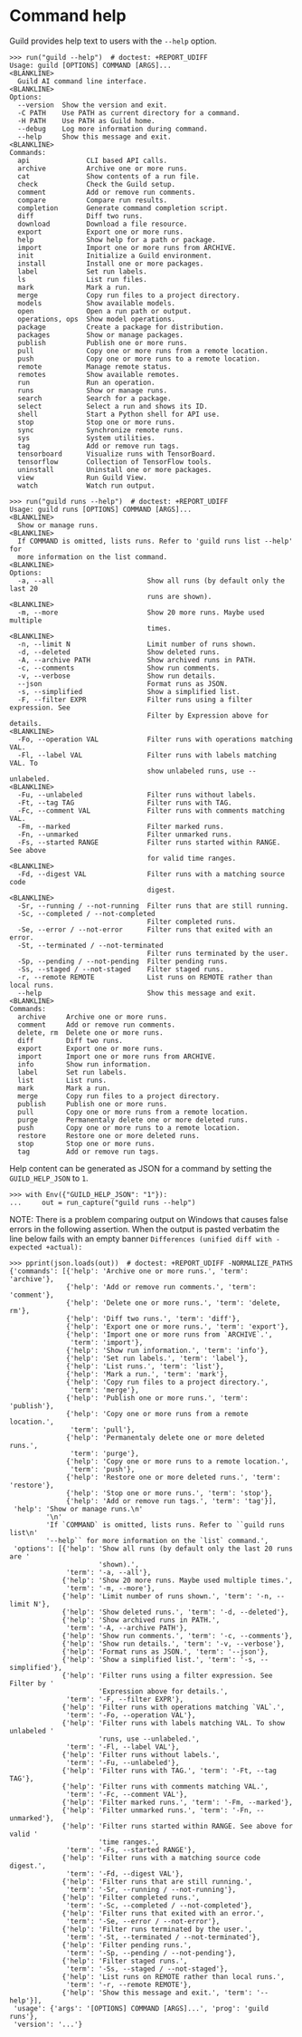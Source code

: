 # Command help

Guild provides help text to users with the `--help` option.

    >>> run("guild --help")  # doctest: +REPORT_UDIFF
    Usage: guild [OPTIONS] COMMAND [ARGS]...
    <BLANKLINE>
      Guild AI command line interface.
    <BLANKLINE>
    Options:
      --version  Show the version and exit.
      -C PATH    Use PATH as current directory for a command.
      -H PATH    Use PATH as Guild home.
      --debug    Log more information during command.
      --help     Show this message and exit.
    <BLANKLINE>
    Commands:
      api              CLI based API calls.
      archive          Archive one or more runs.
      cat              Show contents of a run file.
      check            Check the Guild setup.
      comment          Add or remove run comments.
      compare          Compare run results.
      completion       Generate command completion script.
      diff             Diff two runs.
      download         Download a file resource.
      export           Export one or more runs.
      help             Show help for a path or package.
      import           Import one or more runs from ARCHIVE.
      init             Initialize a Guild environment.
      install          Install one or more packages.
      label            Set run labels.
      ls               List run files.
      mark             Mark a run.
      merge            Copy run files to a project directory.
      models           Show available models.
      open             Open a run path or output.
      operations, ops  Show model operations.
      package          Create a package for distribution.
      packages         Show or manage packages.
      publish          Publish one or more runs.
      pull             Copy one or more runs from a remote location.
      push             Copy one or more runs to a remote location.
      remote           Manage remote status.
      remotes          Show available remotes.
      run              Run an operation.
      runs             Show or manage runs.
      search           Search for a package.
      select           Select a run and shows its ID.
      shell            Start a Python shell for API use.
      stop             Stop one or more runs.
      sync             Synchronize remote runs.
      sys              System utilities.
      tag              Add or remove run tags.
      tensorboard      Visualize runs with TensorBoard.
      tensorflow       Collection of TensorFlow tools.
      uninstall        Uninstall one or more packages.
      view             Run Guild View.
      watch            Watch run output.

    >>> run("guild runs --help")  # doctest: +REPORT_UDIFF
    Usage: guild runs [OPTIONS] COMMAND [ARGS]...
    <BLANKLINE>
      Show or manage runs.
    <BLANKLINE>
      If COMMAND is omitted, lists runs. Refer to 'guild runs list --help' for
      more information on the list command.
    <BLANKLINE>
    Options:
      -a, --all                       Show all runs (by default only the last 20
                                      runs are shown).
    <BLANKLINE>
      -m, --more                      Show 20 more runs. Maybe used multiple
                                      times.
    <BLANKLINE>
      -n, --limit N                   Limit number of runs shown.
      -d, --deleted                   Show deleted runs.
      -A, --archive PATH              Show archived runs in PATH.
      -c, --comments                  Show run comments.
      -v, --verbose                   Show run details.
      --json                          Format runs as JSON.
      -s, --simplified                Show a simplified list.
      -F, --filter EXPR               Filter runs using a filter expression. See
                                      Filter by Expression above for details.
    <BLANKLINE>
      -Fo, --operation VAL            Filter runs with operations matching VAL.
      -Fl, --label VAL                Filter runs with labels matching VAL. To
                                      show unlabeled runs, use --unlabeled.
    <BLANKLINE>
      -Fu, --unlabeled                Filter runs without labels.
      -Ft, --tag TAG                  Filter runs with TAG.
      -Fc, --comment VAL              Filter runs with comments matching VAL.
      -Fm, --marked                   Filter marked runs.
      -Fn, --unmarked                 Filter unmarked runs.
      -Fs, --started RANGE            Filter runs started within RANGE. See above
                                      for valid time ranges.
    <BLANKLINE>
      -Fd, --digest VAL               Filter runs with a matching source code
                                      digest.
    <BLANKLINE>
      -Sr, --running / --not-running  Filter runs that are still running.
      -Sc, --completed / --not-completed
                                      Filter completed runs.
      -Se, --error / --not-error      Filter runs that exited with an error.
      -St, --terminated / --not-terminated
                                      Filter runs terminated by the user.
      -Sp, --pending / --not-pending  Filter pending runs.
      -Ss, --staged / --not-staged    Filter staged runs.
      -r, --remote REMOTE             List runs on REMOTE rather than local runs.
      --help                          Show this message and exit.
    <BLANKLINE>
    Commands:
      archive     Archive one or more runs.
      comment     Add or remove run comments.
      delete, rm  Delete one or more runs.
      diff        Diff two runs.
      export      Export one or more runs.
      import      Import one or more runs from ARCHIVE.
      info        Show run information.
      label       Set run labels.
      list        List runs.
      mark        Mark a run.
      merge       Copy run files to a project directory.
      publish     Publish one or more runs.
      pull        Copy one or more runs from a remote location.
      purge       Permanentaly delete one or more deleted runs.
      push        Copy one or more runs to a remote location.
      restore     Restore one or more deleted runs.
      stop        Stop one or more runs.
      tag         Add or remove run tags.

Help content can be generated as JSON for a command by setting the
`GUILD_HELP_JSON` to `1`.

    >>> with Env({"GUILD_HELP_JSON": "1"}):
    ...     out = run_capture("guild runs --help")

NOTE: There is a problem comparing output on Windows that causes false
errors in the following assertion. When the output is pasted verbatim
the line below fails with an empty banner `Differences (unified diff
with -expected +actual):`

    >>> pprint(json.loads(out))  # doctest: +REPORT_UDIFF -NORMALIZE_PATHS
    {'commands': [{'help': 'Archive one or more runs.', 'term': 'archive'},
                  {'help': 'Add or remove run comments.', 'term': 'comment'},
                  {'help': 'Delete one or more runs.', 'term': 'delete, rm'},
                  {'help': 'Diff two runs.', 'term': 'diff'},
                  {'help': 'Export one or more runs.', 'term': 'export'},
                  {'help': 'Import one or more runs from `ARCHIVE`.',
                   'term': 'import'},
                  {'help': 'Show run information.', 'term': 'info'},
                  {'help': 'Set run labels.', 'term': 'label'},
                  {'help': 'List runs.', 'term': 'list'},
                  {'help': 'Mark a run.', 'term': 'mark'},
                  {'help': 'Copy run files to a project directory.',
                   'term': 'merge'},
                  {'help': 'Publish one or more runs.', 'term': 'publish'},
                  {'help': 'Copy one or more runs from a remote location.',
                   'term': 'pull'},
                  {'help': 'Permanentaly delete one or more deleted runs.',
                   'term': 'purge'},
                  {'help': 'Copy one or more runs to a remote location.',
                   'term': 'push'},
                  {'help': 'Restore one or more deleted runs.', 'term': 'restore'},
                  {'help': 'Stop one or more runs.', 'term': 'stop'},
                  {'help': 'Add or remove run tags.', 'term': 'tag'}],
     'help': 'Show or manage runs.\n'
             '\n'
             'If `COMMAND` is omitted, lists runs. Refer to ``guild runs list\n'
             '--help`` for more information on the `list` command.',
     'options': [{'help': 'Show all runs (by default only the last 20 runs are '
                          'shown).',
                  'term': '-a, --all'},
                 {'help': 'Show 20 more runs. Maybe used multiple times.',
                  'term': '-m, --more'},
                 {'help': 'Limit number of runs shown.', 'term': '-n, --limit N'},
                 {'help': 'Show deleted runs.', 'term': '-d, --deleted'},
                 {'help': 'Show archived runs in PATH.',
                  'term': '-A, --archive PATH'},
                 {'help': 'Show run comments.', 'term': '-c, --comments'},
                 {'help': 'Show run details.', 'term': '-v, --verbose'},
                 {'help': 'Format runs as JSON.', 'term': '--json'},
                 {'help': 'Show a simplified list.', 'term': '-s, --simplified'},
                 {'help': 'Filter runs using a filter expression. See Filter by '
                          'Expression above for details.',
                  'term': '-F, --filter EXPR'},
                 {'help': 'Filter runs with operations matching `VAL`.',
                  'term': '-Fo, --operation VAL'},
                 {'help': 'Filter runs with labels matching VAL. To show unlabeled '
                          'runs, use --unlabeled.',
                  'term': '-Fl, --label VAL'},
                 {'help': 'Filter runs without labels.',
                  'term': '-Fu, --unlabeled'},
                 {'help': 'Filter runs with TAG.', 'term': '-Ft, --tag TAG'},
                 {'help': 'Filter runs with comments matching VAL.',
                  'term': '-Fc, --comment VAL'},
                 {'help': 'Filter marked runs.', 'term': '-Fm, --marked'},
                 {'help': 'Filter unmarked runs.', 'term': '-Fn, --unmarked'},
                 {'help': 'Filter runs started within RANGE. See above for valid '
                          'time ranges.',
                  'term': '-Fs, --started RANGE'},
                 {'help': 'Filter runs with a matching source code digest.',
                  'term': '-Fd, --digest VAL'},
                 {'help': 'Filter runs that are still running.',
                  'term': '-Sr, --running / --not-running'},
                 {'help': 'Filter completed runs.',
                  'term': '-Sc, --completed / --not-completed'},
                 {'help': 'Filter runs that exited with an error.',
                  'term': '-Se, --error / --not-error'},
                 {'help': 'Filter runs terminated by the user.',
                  'term': '-St, --terminated / --not-terminated'},
                 {'help': 'Filter pending runs.',
                  'term': '-Sp, --pending / --not-pending'},
                 {'help': 'Filter staged runs.',
                  'term': '-Ss, --staged / --not-staged'},
                 {'help': 'List runs on REMOTE rather than local runs.',
                  'term': '-r, --remote REMOTE'},
                 {'help': 'Show this message and exit.', 'term': '--help'}],
     'usage': {'args': '[OPTIONS] COMMAND [ARGS]...', 'prog': 'guild runs'},
     'version': '...'}

